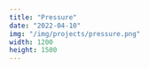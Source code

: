 ```yaml
---
title: "Pressure"
date: "2022-04-10"
img: "/img/projects/pressure.png"
width: 1200
height: 1500
---
```

